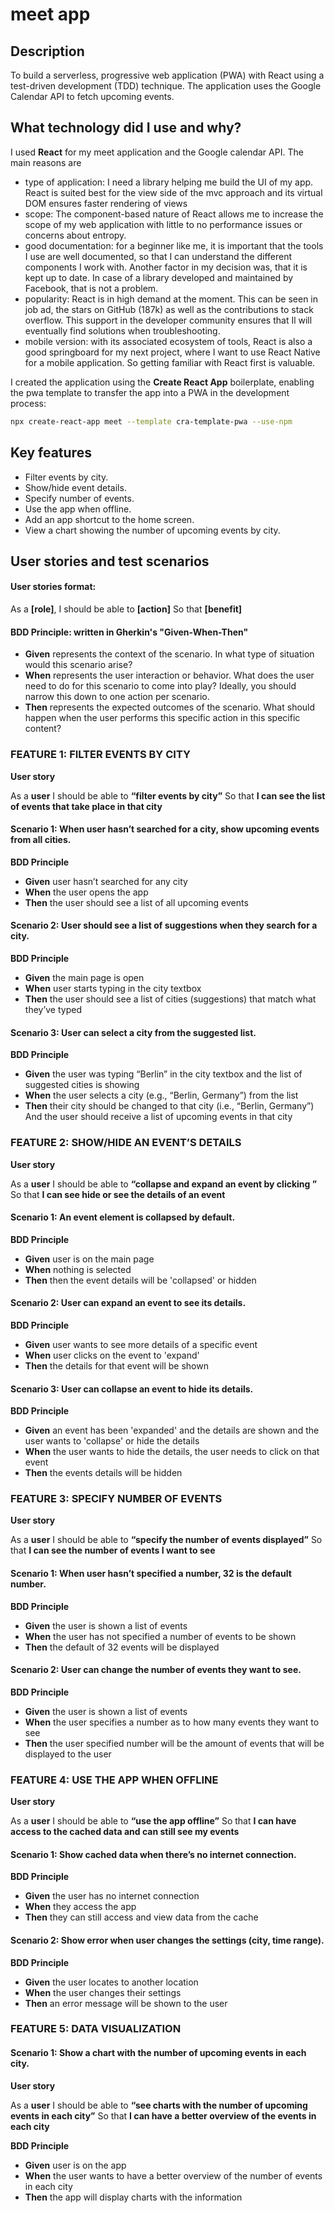 # meet app

## Description
To build a serverless, progressive web application (PWA) with React using a test-driven development (TDD) technique. The application uses the Google Calendar API to fetch upcoming events.

## What technology did I use and why?

I used **React** for my meet application and the Google calendar API. The main reasons are
* type of application: I need a library helping me build the UI of my app. React is suited best for the view side of the mvc approach and its virtual DOM ensures faster rendering of views
* scope: The component-based nature of React allows me to increase the scope of my web application with little to no performance issues or concerns about entropy.
* good documentation: for a beginner like me, it is important that the tools I use are well documented, so that I can understand the different components I work with. Another factor in my decision was, that it is kept up to date. In case of a library developed and maintained by Facebook, that is not a problem.
* popularity: React is in high demand at the moment. This can be seen in job ad, the stars on GitHub (187k) as well as the contributions to stack overflow. This support in the developer community ensures that Il will eventually find solutions when troubleshooting.
* mobile version: with its associated ecosystem of tools, React is also a good springboard for my next project, where I want to use React Native for a mobile application. So getting familiar with React first is valuable.


I created the application using the **Create React App** boilerplate, enabling the pwa template to transfer the app into a PWA in the development process:
```bash
npx create-react-app meet --template cra-template-pwa --use-npm
```

## Key features

* Filter events by city.
* Show/hide event details.
* Specify number of events.
* Use the app when offline.
* Add an app shortcut to the home screen.
* View a chart showing the number of upcoming events by city.

## User stories and test scenarios

#### User stories format:
   As a **[role]**,
   I should be able to **[action]** 
   So that **[benefit]**
   
#### BDD Principle: written in Gherkin's "Given-When-Then"
  * **Given** represents the context of the scenario. In what type of situation would this scenario arise?
  * **When** represents the user interaction or behavior. What does the user need to do for this scenario to come into play? Ideally, you should narrow this down to one action per scenario.
  * **Then** represents the expected outcomes of the scenario. What should happen when the user performs this specific action in this specific content?

### FEATURE 1: FILTER EVENTS BY CITY

**User story**

 As a **user**
 I should be able to **“filter events by city”**
 So that **I can see the list of events that take place in that city**

#### Scenario 1: When user hasn’t searched for a city, show upcoming events from all cities.

**BDD Principle**
* **Given** user hasn’t searched for any city
* **When** the user opens the app
* **Then** the user should see a list of all upcoming events

#### Scenario 2: User should see a list of suggestions when they search for a city.

**BDD Principle**
* **Given** the main page is open
* **When** user starts typing in the city textbox
* **Then** the user should see a list of cities (suggestions) that match what they’ve typed

#### Scenario 3: User can select a city from the suggested list.

**BDD Principle**
* **Given** the user was typing “Berlin” in the city textbox and the list of suggested cities is showing
* **When** the user selects a city (e.g., “Berlin, Germany”) from the list
* **Then** their city should be changed to that city (i.e., “Berlin, Germany”) And the user should receive a list of upcoming events in that city

### FEATURE 2: SHOW/HIDE AN EVENT’S DETAILS

**User story**

 As a **user**
 I should be able to **“collapse and expand an event by clicking ”**
 So that **I can see hide or see the details of an event**

#### Scenario 1: An event element is collapsed by default. 

**BDD Principle**
* **Given** user is on the main page
* **When** nothing is selected
* **Then** then the event details will be 'collapsed' or hidden

#### Scenario 2: User can expand an event to see its details. 

**BDD Principle**
* **Given** user wants to see more details of a specific event
* **When** user clicks on the event to 'expand'
* **Then** the details for that event will be shown

#### Scenario 3: User can collapse an event to hide its details.

**BDD Principle**
* **Given** an event has been 'expanded' and the details are shown and the user wants to 'collapse' or hide the details
* **When** the user wants to hide the details, the user needs to click on that event
* **Then** the events details will be hidden



### FEATURE 3: SPECIFY NUMBER OF EVENTS

**User story**

As a **user**
I should be able to **“specify the number of events displayed”**
So that **I can see the number of events I want to see**

#### Scenario 1: When user hasn’t specified a number, 32 is the default number.

**BDD Principle**
* **Given** the user is shown a list of events
* **When** the user has not specified a number of events to be shown
* **Then** the default of 32 events will be displayed

#### Scenario 2: User can change the number of events they want to see.

**BDD Principle**
* **Given** the user is shown a list of events
* **When** the user specifies a number as to how many events they want to see
* **Then** the user specified number will be the amount of events that will be displayed to the user

### FEATURE 4: USE THE APP WHEN OFFLINE

**User story**

As a **user**
I should be able to **“use the app offline”**
So that **I can have access to the cached data and can still see my events**

#### Scenario 1: Show cached data when there’s no internet connection. 

**BDD Principle**
* **Given** the user has no internet connection
* **When** they access the app
* **Then** they can still access and view data from the cache

#### Scenario 2: Show error when user changes the settings (city, time range).

**BDD Principle**
* **Given** the user locates to another location
* **When** the user changes their settings
* **Then** an error message will be shown to the user

### FEATURE 5: DATA VISUALIZATION

#### Scenario 1: Show a chart with the number of upcoming events in each city.

**User story**

As a **user**
I should be able to **“see charts with the number of upcoming events in each city”**
So that **I can have a better overview of the events in each city**

**BDD Principle**
* **Given** user is on the app 
* **When** the user wants to have a better overview of the number of events in each city
* **Then** the app will display charts with the information
